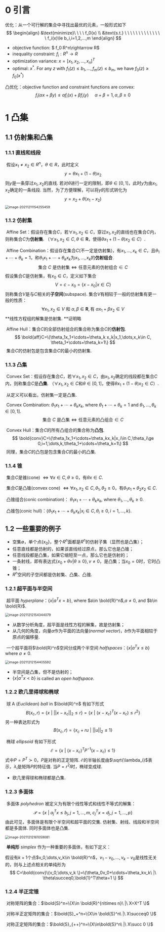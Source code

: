 # 0 引言

优化：从一个可行解的集合中寻找出最优的元素，一般形式如下
$$
\begin{align}
	&\text{minimize}\ \ \ \ f_0(x) \\
	&\text{s.t.} \ \ \ \ \ \ \ \ \ \ \ \ \ \ f_i(x)\le b_i,i=1,2,...,m
\end{align}
$$

+ objective function: $ f_0:R^n\rightarrow R$
+ inequality constraint: $f_i:R^n\rightarrow R$
+ optimization variance: $x=[x_1,x_2,...,x_n]^T$
+ optimal: $x^*$. For any $z$ with $f_1(z)\le b_1,...,f_m(z)\le b_m$, we have $f_0(z)\ge f_0(x^*)$

凸优化：objective function and constraint functions are convex:
$$
f_i(\alpha x + \beta y) \le \alpha f_i(x) + \beta f_i(y)\ \ \ \ \ \alpha+\beta=1,\alpha,\beta\ge 0
$$

# 1 凸集

## 1.1 仿射集和凸集

### 1.1.1 直线和线段

​		假设$x_1\neq x_2 \in R^n$，$\theta\in R$，此时定义
$$
y=\theta x_1 + (1-\theta)x_2
$$
则$y$是一条穿过$x_1,x_2$的直线. 若对$\theta$进行一定的限制，即$\theta\in[0,1]$，此时$y$为由$x_1,x_2$确定的一条线段. 当然，为了方便理解，可以将$y$的形式转化为
$$
y=x_2+\theta(x_1-x_2)
$$
<img src="C:\Users\Lenovo\AppData\Roaming\Typora\typora-user-images\image-20211211154255459.png" alt="image-20211211154255459" style="zoom:75%;" />

### 1.1.2 仿射集

​		Affine Set：假设存在集合$C$，若$\forall x_1,x_2\in C$，穿过$x_1,x_2$的直线也在集合$C$内，则称集合$C$为**仿射集**. （$\forall x_1,x_2 \in C,\theta \in \boldsymbol{R}$，使得$\theta x_1+(1-\theta)x_2 \in C$）.

​		Affine Combination：假设存在集合$C$(不一定是仿射集)，有$x_1,\dots,x_k \in C$，且$\theta_1+\cdots+\theta_k=1$，称$\theta_1 x_1+\cdots+\theta_k x_k$为$x_1,\dots,x_k$的**仿射组合**. 
$$
\text{集合}\ C\ \text{是仿射集}\Leftrightarrow \text{任意元素的仿射组合} \in C
$$
​		假设集合$C$是仿射集，有$x_0\in C$，定义如下集合
$$
V=c-x_0=\{x-x_0|x\in C\}
$$
则称集合$V$是与$C$相关的**子空间**(subspace). 集合$V$有相较于一般的仿射集有更一般的性质：
$$
\forall x_1,x_2 \in V\ \text{和}\ \alpha,\beta \in \boldsymbol{R},\text{有}\ \alpha x_1+\beta x_2 \in V
$$
​		**线性方程组的解集是仿射集. **证明略	

​		Affine Hull：集合$C$的全部仿射组合的集合称为集合$C$的**仿射包**.
$$
\bold{aff}C=\{\theta_1x_1+\cdots+\theta_k x_k|x_1,\dots,x_k\in C, \theta_1+\cdots+\theta_k=1\}
$$
​		集合$C$的仿射包是包含集合$C$的最小的仿射集.

### 1.1.3 凸集

​		Convex Set：假设存在集合$C$，若$\forall x_1,x_2\in C$，由$x_1,x_2$确定的线段都在集合$C$内，则称集合$C$是**凸集**. （$\forall x_1,x_2\in C$和$\theta \in [0,1]$，使得$\theta x_1+(1-\theta)x_2 \in C$）.

​		从定义可以看出，仿射集一定是凸集.

​		Convex Combination: $\theta_1x_1+\cdots+\theta_kx_k$, where $\theta_1+\cdots+\theta_k=1$ and $\theta_1,\dots,\theta_k\in[0,1]$.
$$
 \text{集合}\ C\ \text{是凸集}\Leftrightarrow \text{任意元素的凸组合} \in C
$$

​		Convex Hull：集合$C$的所有凸组合的集合称为**凸包**.
$$
\bold{conv}C=\{\theta_1x_1+\cdots+\theta_kx_k|x_i\in C,\theta_i\ge 0,i=1,\dots,k,\theta_1+\cdots+\theta_k=1\}
$$
​		同理，集合$C$的凸包是包含集合$C$的最小的凸集.

### 1.1.4 锥

​		集合$C$是锥(cone) $\Leftrightarrow \forall x\in C,\theta\ge0$，有$\theta x\in C$.

​		集合$C$是凸锥(convex cone) $\Leftrightarrow \forall x_1,x_2\in C,\theta_1,\theta_2 \ge 0$，有$\theta_1x_1+\theta_2x_2\in C$.

​		凸锥组合(conic combination)： $\theta_1x_1+\cdots+\theta_kx_k$, where $\theta_1,\dots,\theta_k \ge 0$.

​		凸锥包(conic hull)：$\{\theta_1x_1+\cdots+\theta_kx_k|x_i\in C,\theta_i\ge 0,i=1,\dots,k\}$.

## 1.2 一些重要的例子

+ 空集$\emptyset$，单个点$\{x_0\}$，整个$R^n$面都是$R^n$的仿射子集（显然也是凸集）；
+ 任意直线都是仿射的，如果该直线经过原点，那么它也是凸锥；
+ 任意线段都是凸集，如果它缩短至一点，那么它也是仿射的；
+ 一条射线，即有表达式$\{x_0+\theta v|\theta\ge 0\},v\neq 0$，是凸集；当$x_0=0$时，它时凸锥；
+ $R^n$空间的子空间都是仿射集、凸集、凸锥.

### 1.2.1 超平面与半空间

​		超平面 *hyperplane*：$\{x|a^T x=b\}$, where $a\in \bold{R}^n$,$a\neq0$, and $b\in \bold{R}$.

<img src="C:\Users\Lenovo\AppData\Roaming\Typora\typora-user-images\image-20211212154344079.png" alt="image-20211212154344079" style="zoom:75%;" />

+ 从数学分析角度，超平面是线性方程的解集，故是仿射集；
+ 从几何的角度，向量$a$作为平面的法向量(*normal vector*)，$b$作为平面相较于原点的偏移量.

​		一个超平面将$\bold{R}^n$空间分成两个半空间 *halfspaces*：$\{x|a^Tx\le b\}$ where $a\neq 0$. 

<img src="C:\Users\Lenovo\AppData\Roaming\Typora\typora-user-images\image-20211212154405592.png" alt="image-20211212154405592" style="zoom:75%;" />

+ 半空间是凸集，但不是仿射的；
+ $\{x|a^T x < b\}$ is called an *open halfspace*.

### 1.2.2 欧几里得球和椭球

​		球 A (*Euclidean*) *ball* in $\bold{R}^n$ 有如下形式
$$
B(x_c,r)=\{x\ |\ ||x-x_c||_2\le r\}=\{x\ |\ (x-x_c)^T(x-x_c)\le r^2\}
$$
另一种表达形式为
$$
B(x_c,r)=\{x_c+ru\ | \ ||u||_2\le 1\}
$$


​		椭球 *ellipsoid*  有如下形式
$$
\mathcal{E}=\{x\ | \ (x-x_c)^T P^{-1}(x-x_c)\le 1\}
$$
式中$P=P^T\succ 0$，$P$是对称的正定矩阵. $\mathcal{E}$的半轴长度由$\sqrt{\lambda_i}$表示，$\lambda_i$是矩阵$P$的特征值. 当$P=r^2 I$时，椭球变成球.
+ 欧几里得球和椭球都是凸集.

### 1.2.3 多面体

​		多面体 *polyhedron* 被定义为有限个线性等式和线性不等式的解集：
$$
\mathcal{P}=\{x\ |\ a_j^Tx\le b_j,j=1,\dots,m,\ c_j^Tx=d_j,j=1,\dots,p \}
$$
由此可见，多面体是有限个半空间和超平面的交集. 仿射集、射线、线段和半空间都是多面体. 同时多面体也是凸集. 

<img src="C:\Users\Lenovo\AppData\Roaming\Typora\typora-user-images\image-20211212161059081.png" alt="image-20211212161059081" style="zoom:75%;" />

​		**单纯形** *simplex* 作为一种重要的多面体，有如下定义：

假设有$k+1$个点$v_0,\dots,v_k\in \bold{R}^n$，$v_1-v_0,\dots,v_k-v_0$是线性无关的，则与上述点相关的单纯形为
$$
C=\bold{conv}\{v_0,\dots,v_k \}=\{\theta_0v_0+\cdots+\theta_kv_k\ |\ \theta\succeq0,\bold{1}^T\theta=1 \}
$$

### 1.2.4 半正定锥

​		对称矩阵的集合：$\bold{S}^n=\{X\in \bold{R}^{n\times n}\ |\ X=X^T \}$

​		对称半正定矩阵的集合：$\bold{S}_+^n=\{X\in \bold{S}^n\ |\ X\succeq0  \}$

​		对称正定矩阵的集合：$\bold{S}_{++}^n=\{X\in\bold{S}^n\ |\ X\succ 0 \}$
